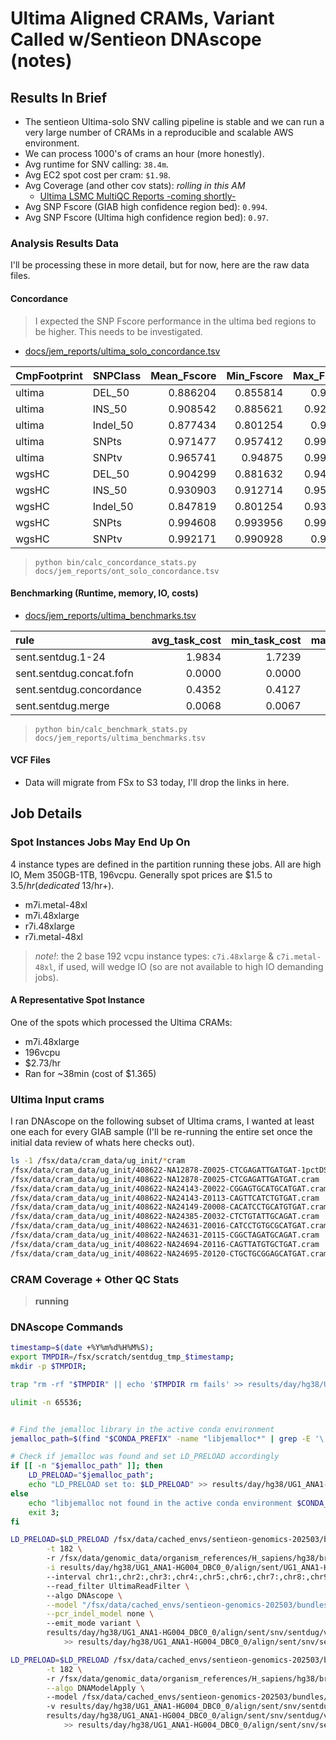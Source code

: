 
# Ultima Aligned CRAMs, Variant Called w/Sentieon DNAscope (notes)

## Results In Brief
- The sentieon Ultima-solo SNV calling pipeline is stable and we can run a very large number of CRAMs in a reproducible and scalable AWS environment.
- We can process 1000's of crams an hour (more honestly).
- Avg runtime for SNV calling: `38.4m`.
- Avg EC2 spot cost per cram: `$1.98`.
- Avg Coverage (and other cov stats): _rolling in this AM_
  - [Ultima LSMC MultiQC Reports -coming shortly-](./)
- Avg SNP Fscore (GIAB high confidence region bed): `0.994`.
- Avg SNP Fscore (Ultima high confidence region bed): `0.97`.

### Analysis Results Data
I'll be processing these in more detail, but for now, here are the raw data files.

#### Concordance

> I expected the SNP Fscore performance in the ultima bed regions to be higher. This needs to be investigated.

- [docs/jem_reports/ultima_solo_concordance.tsv](ultima_solo_concordance.tsv)
 
| CmpFootprint   | SNPClass   |   Mean_Fscore |   Min_Fscore |   Max_Fscore |
|:---------------|:-----------|--------------:|-------------:|-------------:|
| ultima         | DEL_50     |      0.886204 |     0.855814 |     0.91461  |
| ultima         | INS_50     |      0.908542 |     0.885621 |     0.923475 |
| ultima         | Indel_50   |      0.877434 |     0.801254 |     0.94875  |
| ultima         | SNPts      |      0.971477 |     0.957412 |     0.994657 |
| ultima         | SNPtv      |      0.965741 |     0.94875  |     0.992529 |
| wgsHC          | DEL_50     |      0.904299 |     0.881632 |     0.943329 |
| wgsHC          | INS_50     |      0.930903 |     0.912714 |     0.959161 |
| wgsHC          | Indel_50   |      0.847819 |     0.801254 |     0.933683 |
| wgsHC          | SNPts      |      0.994608 |     0.993956 |     0.995441 |
| wgsHC          | SNPtv      |      0.992171 |     0.990928 |     0.99303  |

> `python bin/calc_concordance_stats.py docs/jem_reports/ont_solo_concordance.tsv`

#### Benchmarking (Runtime, memory, IO, costs)
- [docs/jem_reports/ultima_benchmarks.tsv](ultima_benchmarks.tsv)

| rule                     |   avg_task_cost |   min_task_cost |   max_task_cost |   avg_minutes |   min_minutes |   max_minutes |   avg_cpu_efficiency |   min_cpu_efficiency |   max_cpu_efficiency |
|:-------------------------|----------------:|----------------:|----------------:|--------------:|--------------:|--------------:|---------------------:|---------------------:|---------------------:|
| sent.sentdug.1-24        |          1.9834 |          1.7239 |          2.4139 |       38.4436 |       34.9796 |       42.7305 |              21.4038 |              19.6914 |              23.1942 |
| sent.sentdug.concat.fofn |          0.0000 |          0.0000 |          0.0000 |        0.0061 |        0.0058 |        0.0067 |               0.0000 |               0.0000 |               0.0000 |
| sent.sentdug.concordance |          0.4352 |          0.4127 |          0.4637 |       16.4780 |       16.1782 |       17.2698 |               0.3764 |               0.0062 |               0.6353 |
| sent.sentdug.merge       |          0.0068 |          0.0067 |          0.0070 |        0.4027 |        0.3947 |        0.4113 |               2.1757 |               2.1102 |               2.2122 |

> `python bin/calc_benchmark_stats.py docs/jem_reports/ultima_benchmarks.tsv`

#### VCF Files

- Data will migrate from FSx to S3 today, I'll drop the links in here.


## Job Details

### Spot Instances Jobs May End Up On
4 instance types are defined in the partition running these jobs. All are high IO, Mem 350GB-1TB, 196vcpu. Generally spot prices are $1.5 to $3.5/hr (dedicated ~$13/hr+).
 - m7i.metal-48xl 
 - m7i.48xlarge 
 - r7i.48xlarge 
 - r7i.metal-48xl 

> _note!_: the 2 base 192 vcpu instance types: `c7i.48xlarge` &  `c7i.metal-48xl`, if used, will wedge IO (so are not available to high IO demanding jobs).

#### A Representative Spot Instance
One of the spots which processed the Ultima CRAMs:
- m7i.48xlarge
- 196vcpu
- $2.73/hr
- Ran for ~38min (cost of $1.365)

### Ultima Input crams
I ran DNAscope on the following subset of Ultima crams, I wanted at least one each for every GIAB sample (I'll be re-running the entire set once the initial data review of whats here checks out).

```bash
ls -1 /fsx/data/cram_data/ug_init/*cram
/fsx/data/cram_data/ug_init/408622-NA12878-Z0025-CTCGAGATTGATGAT-1pctDS.cram
/fsx/data/cram_data/ug_init/408622-NA12878-Z0025-CTCGAGATTGATGAT.cram
/fsx/data/cram_data/ug_init/408622-NA24143-Z0022-CGGAGTGCATGCATGAT.cram
/fsx/data/cram_data/ug_init/408622-NA24143-Z0113-CAGTTCATCTGTGAT.cram
/fsx/data/cram_data/ug_init/408622-NA24149-Z0008-CACATCCTGCATGTGAT.cram
/fsx/data/cram_data/ug_init/408622-NA24385-Z0032-CTCTGTATTGCAGAT.cram
/fsx/data/cram_data/ug_init/408622-NA24631-Z0016-CATCCTGTGCGCATGAT.cram
/fsx/data/cram_data/ug_init/408622-NA24631-Z0115-CGGCTAGATGCAGAT.cram
/fsx/data/cram_data/ug_init/408622-NA24694-Z0116-CAGTTATGTGCTGAT.cram
/fsx/data/cram_data/ug_init/408622-NA24695-Z0120-CTGCTGCGGAGCATGAT.cram
```

### CRAM Coverage + Other QC Stats 

> **running**

### DNAscope Commands

```bash
timestamp=$(date +%Y%m%d%H%M%S);
export TMPDIR=/fsx/scratch/sentdug_tmp_$timestamp;
mkdir -p $TMPDIR;

trap "rm -rf "$TMPDIR" || echo '$TMPDIR rm fails' >> results/day/hg38/UG1_ANA1-HG004_DBC0_0/align/sent/snv/sentdug/log/vcfs/UG1_ANA1-HG004_DBC0_0.sent.sentdug.1-24.snv.log 2>&1" EXIT;

ulimit -n 65536;


# Find the jemalloc library in the active conda environment
jemalloc_path=$(find "$CONDA_PREFIX" -name "libjemalloc*" | grep -E '\.so|\.dylib' | head -n 1);

# Check if jemalloc was found and set LD_PRELOAD accordingly
if [[ -n "$jemalloc_path" ]]; then
    LD_PRELOAD="$jemalloc_path";
    echo "LD_PRELOAD set to: $LD_PRELOAD" >> results/day/hg38/UG1_ANA1-HG004_DBC0_0/align/sent/snv/sentdug/log/vcfs/UG1_ANA1-HG004_DBC0_0.sent.sentdug.1-24.snv.log;
else
    echo "libjemalloc not found in the active conda environment $CONDA_PREFIX.";
    exit 3;
fi

LD_PRELOAD=$LD_PRELOAD /fsx/data/cached_envs/sentieon-genomics-202503/bin/sentieon driver \
        -t 182 \            
        -r /fsx/data/genomic_data/organism_references/H_sapiens/hg38/broad_hg38/Homo_sapiens_assembly38.fasta \
        -i results/day/hg38/UG1_ANA1-HG004_DBC0_0/align/sent/UG1_ANA1-HG004_DBC0_0.cram \            
        --interval chr1:,chr2:,chr3:,chr4:,chr5:,chr6:,chr7:,chr8:,chr9:,chr10:,chr11:,chr12:,chr13:,chr14:,chr15:,chr16:,chr17:,chr18:,chr19:,chr20:,chr21:,chr22:,chrX:,chrY: \             
        --read_filter UltimaReadFilter \            
        --algo DNAscope \
        --model "/fsx/data/cached_envs/sentieon-genomics-202503/bundles/SentieonUltima1.0/dnascope.model" \
        --pcr_indel_model none \            
        --emit_mode variant \            
        results/day/hg38/UG1_ANA1-HG004_DBC0_0/align/sent/snv/sentdug/vcfs/1-24/UG1_ANA1-HG004_DBC0_0.sent.sentdug.1-24.snv.gvcf \
            >> results/day/hg38/UG1_ANA1-HG004_DBC0_0/align/sent/snv/sentdug/log/vcfs/UG1_ANA1-HG004_DBC0_0.sent.sentdug.1-24.snv.log 2>&1;

LD_PRELOAD=$LD_PRELOAD /fsx/data/cached_envs/sentieon-genomics-202503/bin/sentieon driver \
        -t 182 \            
        -r /fsx/data/genomic_data/organism_references/H_sapiens/hg38/broad_hg38/Homo_sapiens_assembly38.fasta \
        --algo DNAModelApply \            
        --model /fsx/data/cached_envs/sentieon-genomics-202503/bundles/SentieonUltima1.0/dnascope.model \            
        -v results/day/hg38/UG1_ANA1-HG004_DBC0_0/align/sent/snv/sentdug/vcfs/1-24/UG1_ANA1-HG004_DBC0_0.sent.sentdug.1-24.snv.gvcf \
        results/day/hg38/UG1_ANA1-HG004_DBC0_0/align/sent/snv/sentdug/vcfs/1-24/UG1_ANA1-HG004_DBC0_0.sent.sentdug.1-24.snv.vcf \
            >> results/day/hg38/UG1_ANA1-HG004_DBC0_0/align/sent/snv/sentdug/log/vcfs/UG1_ANA1-HG004_DBC0_0.sent.sentdug.1-24.snv.log 2>&1;

```

